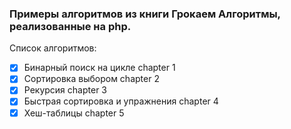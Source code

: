 ### Примеры алгоритмов из книги Грокаем Алгоритмы, реализованные на php.

Список алгоритмов:
- [x] Бинарный поиск на цикле chapter 1
- [x] Сортировка выбором chapter 2
- [x] Рекурсия chapter 3
- [x] Быстрая сортировка и упражнения chapter 4
- [x] Хеш-таблицы chapter 5
